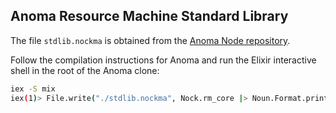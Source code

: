 ## Anoma Resource Machine Standard Library

The file `stdlib.nockma` is obtained from the [Anoma Node repository](https://github.com/anoma/anoma).

Follow the compilation instructions for Anoma and run the Elixir interactive
shell in the root of the Anoma clone:

``` sh
iex -S mix
iex(1)> File.write("./stdlib.nockma", Nock.rm_core |> Noun.Format.print)
```
